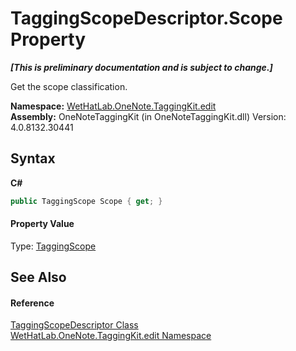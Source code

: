 # TaggingScopeDescriptor.Scope Property 
 _**\[This is preliminary documentation and is subject to change.\]**_

Get the scope classification.

**Namespace:**&nbsp;<a href="60ca3730-00cd-fce3-4009-523f3952fd9e.md">WetHatLab.OneNote.TaggingKit.edit</a><br />**Assembly:**&nbsp;OneNoteTaggingKit (in OneNoteTaggingKit.dll) Version: 4.0.8132.30441

## Syntax

**C#**<br />
``` C#
public TaggingScope Scope { get; }
```


#### Property Value
Type: <a href="b3be4048-2099-50e6-21a5-1c36d2dcb4f3.md">TaggingScope</a>

## See Also


#### Reference
<a href="3690bbaa-4a73-a467-79e3-8a5755b34628.md">TaggingScopeDescriptor Class</a><br /><a href="60ca3730-00cd-fce3-4009-523f3952fd9e.md">WetHatLab.OneNote.TaggingKit.edit Namespace</a><br />